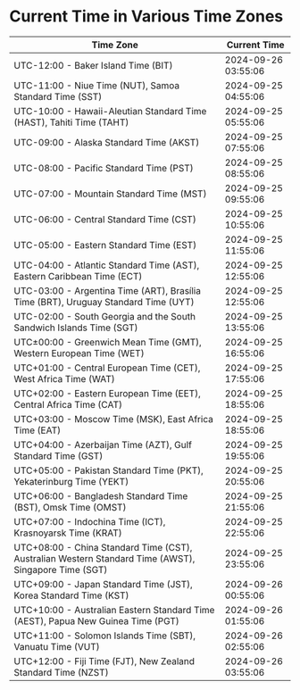 # Current Time in Various Time Zones

| Time Zone | Current Time |
|-----------|--------------|
| UTC-12:00 - Baker Island Time (BIT) | 2024-09-26 03:55:06 |
| UTC-11:00 - Niue Time (NUT), Samoa Standard Time (SST) | 2024-09-25 04:55:06 |
| UTC-10:00 - Hawaii-Aleutian Standard Time (HAST), Tahiti Time (TAHT) | 2024-09-25 05:55:06 |
| UTC-09:00 - Alaska Standard Time (AKST) | 2024-09-25 07:55:06 |
| UTC-08:00 - Pacific Standard Time (PST) | 2024-09-25 08:55:06 |
| UTC-07:00 - Mountain Standard Time (MST) | 2024-09-25 09:55:06 |
| UTC-06:00 - Central Standard Time (CST) | 2024-09-25 10:55:06 |
| UTC-05:00 - Eastern Standard Time (EST) | 2024-09-25 11:55:06 |
| UTC-04:00 - Atlantic Standard Time (AST), Eastern Caribbean Time (ECT) | 2024-09-25 12:55:06 |
| UTC-03:00 - Argentina Time (ART), Brasília Time (BRT), Uruguay Standard Time (UYT) | 2024-09-25 12:55:06 |
| UTC-02:00 - South Georgia and the South Sandwich Islands Time (SGT) | 2024-09-25 13:55:06 |
| UTC±00:00 - Greenwich Mean Time (GMT), Western European Time (WET) | 2024-09-25 16:55:06 |
| UTC+01:00 - Central European Time (CET), West Africa Time (WAT) | 2024-09-25 17:55:06 |
| UTC+02:00 - Eastern European Time (EET), Central Africa Time (CAT) | 2024-09-25 18:55:06 |
| UTC+03:00 - Moscow Time (MSK), East Africa Time (EAT) | 2024-09-25 18:55:06 |
| UTC+04:00 - Azerbaijan Time (AZT), Gulf Standard Time (GST) | 2024-09-25 19:55:06 |
| UTC+05:00 - Pakistan Standard Time (PKT), Yekaterinburg Time (YEKT) | 2024-09-25 20:55:06 |
| UTC+06:00 - Bangladesh Standard Time (BST), Omsk Time (OMST) | 2024-09-25 21:55:06 |
| UTC+07:00 - Indochina Time (ICT), Krasnoyarsk Time (KRAT) | 2024-09-25 22:55:06 |
| UTC+08:00 - China Standard Time (CST), Australian Western Standard Time (AWST), Singapore Time (SGT) | 2024-09-25 23:55:06 |
| UTC+09:00 - Japan Standard Time (JST), Korea Standard Time (KST) | 2024-09-26 00:55:06 |
| UTC+10:00 - Australian Eastern Standard Time (AEST), Papua New Guinea Time (PGT) | 2024-09-26 01:55:06 |
| UTC+11:00 - Solomon Islands Time (SBT), Vanuatu Time (VUT) | 2024-09-26 02:55:06 |
| UTC+12:00 - Fiji Time (FJT), New Zealand Standard Time (NZST) | 2024-09-26 03:55:06 |
